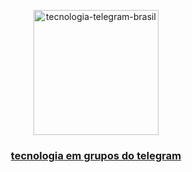 <p align="center">
    <a href="https://github.com/devfelipemonteiro/tecnologia-telegram-brasil">
    <img src="https://user-images.githubusercontent.com/42984807/57992138-143a8b00-7a89-11e9-9b2a-5dde336bb28d.png" alt="tecnologia-telegram-brasil" width="200" height="200">

<h3 align="center">tecnologia em grupos do telegram</h3>
